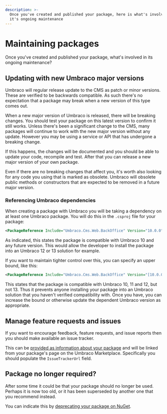 ```yaml
---
description: >-
  Once you've created and published your package, here is what's involved in
  it's ongoing maintenance
---
```


# Maintaining packages

Once you've created and published your package, what's involved in its ongoing maintenance?

## Updating with new Umbraco major versions

Umbraco will regular release update to the CMS as patch or minor versions. These are verified to be backwards compatible. As such there's no expectation that a package may break when a new version of this type comes out.

When a new major version of Umbraco is released, there will be breaking changes. You should test your package on this latest version to confirm it still works. Unless there's been a significant change to the CMS, many packages will continue to work with the new major version without any update. However you may be using a service or API that has undergone a breaking change.

If this happens, the changes will be documented and you should be able to update your code, recompile and test. After that you can release a new major version of your own package.

Even if there are no breaking changes that affect you, it's worth also looking for any code you using that is marked as obsolete. Umbraco will obsolete public methods or constructors that are expected to be removed in a future major version.

### Referencing Umbraco dependencies

When creating a package with Umbraco you will be taking a dependency on at least one Umbraco package. You will do this in the `.csproj` file for your package:

```xml
<PackageReference Include="Umbraco.Cms.Web.BackOffice" Version="10.0.0" />
```

As indicated, this states the package is compatible with Umbraco 10 and any future version. This would allow the developer to install the package into an Umbraco 12 or 13 solution for example.

If you want to maintain tighter control over this, you can specify an upper bound, like this:

```xml
<PackageReference Include="Umbraco.Cms.Web.BackOffice" Version="[10.0.0, 13)" />
```

This states that the package is compatible with Umbraco 10, 11 and 12, but not 13. Thus it prevents anyone installing your package into an Umbraco solution that you haven't verified compatibility with.  Once you have, you can increase the bound or otherwise update the dependent Umbraco version as appropriate.

## Manage feature requests and issues

If you want to encourage feedback, feature requests, and issue reports then you should make available an issue tracker.

This can be [provided as information about your package](https://docs.umbraco.com/umbraco-dxp/marketplace/listing-your-package) and will be linked from your package's page on the Umbraco Marketplace. Specifically you should populate the `IssueTrackerUrl` field.

## Package no longer required?

After some time it could be that your package should no longer be used. Perhaps it is now too old, or it has been superseded by another one that you recommend instead.

You can indicate this by [deprecating your package on NuGet](https://learn.microsoft.com/en-us/nuget/nuget-org/deprecate-packages).

